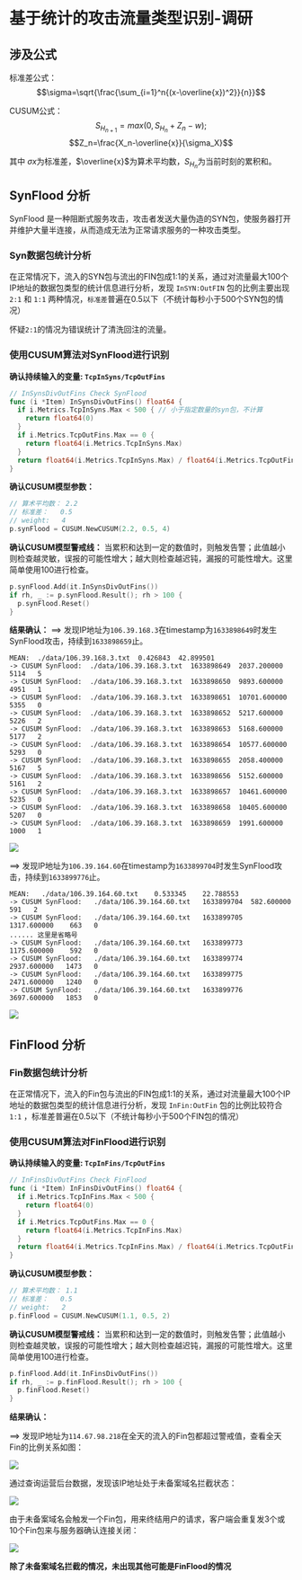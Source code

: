 # 基于统计的攻击流量类型识别-调研 

## 涉及公式

标准差公式：
$$\sigma=\sqrt{\frac{\sum_{i=1}^n{(x-\overline{x})^2}}{n}}$$

CUSUM公式：
$$S_{H_{n+1}}=max(0,S_{H_n}+Z_n-w);$$
$$Z_n=\frac{X_n-\overline{x}}{\sigma_X}$$

其中 $\sigma{x}$为标准差，$\overline{x}$为算术平均数，$S_{H_{n}}$为当前时刻的累积和。

## SynFlood 分析

SynFlood 是一种阻断式服务攻击，攻击者发送大量伪造的SYN包，使服务器打开并维护大量半连接，从而造成无法为正常请求服务的一种攻击类型。

### Syn数据包统计分析

在正常情况下，流入的SYN包与流出的FIN包成1:1的关系，通过对流量最大100个IP地址的数据包类型的统计信息进行分析，发现 `InSYN:OutFIN` 包的比例主要出现 `2:1` 和 `1:1` 两种情况，`标准差`普遍在0.5以下（不统计每秒小于500个SYN包的情况）



怀疑`2:1`的情况为错误统计了清洗回注的流量。

### 使用CUSUM算法对SynFlood进行识别

**确认持续输入的变量: `TcpInSyns/TcpOutFins`**

```go
// InSynsDivOutFins Check SynFlood
func (i *Item) InSynsDivOutFins() float64 {
  if i.Metrics.TcpInSyns.Max < 500 { // 小于指定数量的syn包，不计算
    return float64(0)
  }
  if i.Metrics.TcpOutFins.Max == 0 {
    return float64(i.Metrics.TcpInSyns.Max)
  }
  return float64(i.Metrics.TcpInSyns.Max) / float64(i.Metrics.TcpOutFins.Max)
}
```

**确认CUSUM模型参数：**
```go
// 算术平均数： 2.2
// 标准差：   0.5
// weight:   4
p.synFlood = CUSUM.NewCUSUM(2.2, 0.5, 4)
```

**确认CUSUM模型警戒线：**
当累积和达到一定的数值时，则触发告警；此值越小则检查越灵敏，误报的可能性增大；越大则检查越迟钝，漏报的可能性增大。这里简单使用100进行检查。

```go
p.synFlood.Add(it.InSynsDivOutFins())
if rh, _ := p.synFlood.Result(); rh > 100 {
  p.synFlood.Reset()
}
```

**结果确认：**
==> 发现IP地址为`106.39.168.3`在timestamp为`1633898649`时发生SynFlood攻击，持续到`1633898659`止。

```
MEAN:  ./data/106.39.168.3.txt  0.426843  42.899501
-> CUSUM SynFlood:  ./data/106.39.168.3.txt  1633898649  2037.200000   5114   5
-> CUSUM SynFlood:  ./data/106.39.168.3.txt  1633898650  9893.600000   4951   1
-> CUSUM SynFlood:  ./data/106.39.168.3.txt  1633898651  10701.600000  5355   0
-> CUSUM SynFlood:  ./data/106.39.168.3.txt  1633898652  5217.600000   5226   2
-> CUSUM SynFlood:  ./data/106.39.168.3.txt  1633898653  5168.600000   5177   2
-> CUSUM SynFlood:  ./data/106.39.168.3.txt  1633898654  10577.600000  5293   0
-> CUSUM SynFlood:  ./data/106.39.168.3.txt  1633898655  2058.400000   5167   5
-> CUSUM SynFlood:  ./data/106.39.168.3.txt  1633898656  5152.600000   5161   2
-> CUSUM SynFlood:  ./data/106.39.168.3.txt  1633898657  10461.600000  5235   0
-> CUSUM SynFlood:  ./data/106.39.168.3.txt  1633898658  10405.600000  5207   0
-> CUSUM SynFlood:  ./data/106.39.168.3.txt  1633898659  1991.600000   1000   1
```
![](ddos-research-1/1.png)

==> 发现IP地址为`106.39.164.60`在timestamp为`1633899704`时发生SynFlood攻击，持续到`1633899776`止。
```
MEAN:   ./data/106.39.164.60.txt	0.533345	22.788553
-> CUSUM SynFlood:   ./data/106.39.164.60.txt	1633899704	582.600000	   591   2
-> CUSUM SynFlood:   ./data/106.39.164.60.txt	1633899705	1317.600000	   663   0
...... 这里是省略号
-> CUSUM SynFlood:   ./data/106.39.164.60.txt	1633899773	1175.600000	   592   0
-> CUSUM SynFlood:   ./data/106.39.164.60.txt	1633899774	2937.600000	  1473   0
-> CUSUM SynFlood:   ./data/106.39.164.60.txt	1633899775	2471.600000	  1240   0
-> CUSUM SynFlood:   ./data/106.39.164.60.txt	1633899776	3697.600000	  1853   0
```

![](ddos-research-1/2.png)


## FinFlood 分析

### Fin数据包统计分析

在正常情况下，流入的Fin包与流出的FIN包成1:1的关系，通过对流量最大100个IP地址的数据包类型的统计信息进行分析，发现 `InFin:OutFin` 包的比例比较符合`1:1` ，标准差普遍在0.5以下（不统计每秒小于500个FIN包的情况）

### 使用CUSUM算法对FinFlood进行识别

**确认持续输入的变量: `TcpInFins/TcpOutFins`**

```go
// InFinsDivOutFins Check FinFlood
func (i *Item) InFinsDivOutFins() float64 {
  if i.Metrics.TcpInFins.Max < 500 {
    return float64(0)
  }
  if i.Metrics.TcpOutFins.Max == 0 {
    return float64(i.Metrics.TcpInFins.Max)
  }
  return float64(i.Metrics.TcpInFins.Max) / float64(i.Metrics.TcpOutFins.Max)
}
```


**确认CUSUM模型参数：**
```go
// 算术平均数： 1.1
// 标准差：   0.5
// weight:   2
p.finFlood = CUSUM.NewCUSUM(1.1, 0.5, 2)
```

**确认CUSUM模型警戒线：**
当累积和达到一定的数值时，则触发告警；此值越小则检查越灵敏，误报的可能性增大；越大则检查越迟钝，漏报的可能性增大。这里简单使用100进行检查。

```go
p.finFlood.Add(it.InFinsDivOutFins())
if rh, _ := p.finFlood.Result(); rh > 100 {
  p.finFlood.Reset()
}
```

**结果确认：**

==> 发现IP地址为`114.67.98.218`在全天的流入的Fin包都超过警戒值，查看全天Fin的比例关系如图：

![](ddos-research-1/3.png)

通过查询运营后台数据，发现该IP地址处于未备案域名拦截状态：

![](ddos-research-1/4.png)


由于未备案域名会触发一个Fin包，用来终结用户的请求，客户端会重复发3个或10个Fin包来与服务器确认连接关闭：

![](ddos-research-1/5.png)

**除了未备案域名拦截的情况，未出现其他可能是FinFlood的情况**
